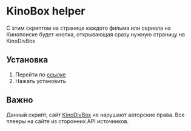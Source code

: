 # KinoBox helper

С этим скриптом на странице каждого фильма или сериала на Кинопоиске будет кнопка, открывающая сразу нужную страницу на KinoDivBox

## Установка

1. Перейти по [ссылке](https://github.com/waseeen/KinoBoxHelper/raw/master/kinoBoxHelper.user.js)
2. Нажать установить

## Важно

Данный скрипт, сайт [KinoDivBox](https://kinodivbox.github.io) не нарушают авторские права. Все плееры на сайте из сторонних API источников.
